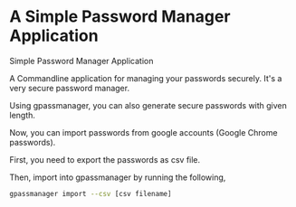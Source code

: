 # A Simple Password Manager Application

Simple Password Manager Application

A Commandline application for managing your passwords securely.
It's a very secure password manager.

Using gpassmanager, you can also generate secure passwords with given length.

Now, you can import passwords from google accounts (Google Chrome passwords).

First, you need to export the passwords as csv file.

Then, import into gpassmanager by running the following,

```sh
gpassmanager import --csv [csv filename]
```
